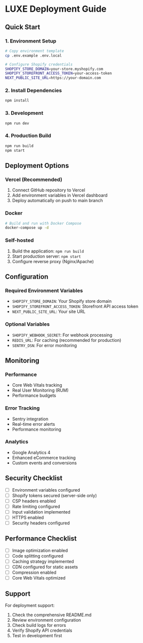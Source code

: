 # LUXE Deployment Guide

## Quick Start

### 1. Environment Setup
```bash
# Copy environment template
cp .env.example .env.local

# Configure Shopify credentials
SHOPIFY_STORE_DOMAIN=your-store.myshopify.com
SHOPIFY_STOREFRONT_ACCESS_TOKEN=your-access-token
NEXT_PUBLIC_SITE_URL=https://your-domain.com
```

### 2. Install Dependencies
```bash
npm install
```

### 3. Development
```bash
npm run dev
```

### 4. Production Build
```bash
npm run build
npm start
```

## Deployment Options

### Vercel (Recommended)
1. Connect GitHub repository to Vercel
2. Add environment variables in Vercel dashboard
3. Deploy automatically on push to main branch

### Docker
```bash
# Build and run with Docker Compose
docker-compose up -d
```

### Self-hosted
1. Build the application: `npm run build`
2. Start production server: `npm start`
3. Configure reverse proxy (Nginx/Apache)

## Configuration

### Required Environment Variables
- `SHOPIFY_STORE_DOMAIN`: Your Shopify store domain
- `SHOPIFY_STOREFRONT_ACCESS_TOKEN`: Storefront API access token
- `NEXT_PUBLIC_SITE_URL`: Your site URL

### Optional Variables
- `SHOPIFY_WEBHOOK_SECRET`: For webhook processing
- `REDIS_URL`: For caching (recommended for production)
- `SENTRY_DSN`: For error monitoring

## Monitoring

### Performance
- Core Web Vitals tracking
- Real User Monitoring (RUM)
- Performance budgets

### Error Tracking
- Sentry integration
- Real-time error alerts
- Performance monitoring

### Analytics
- Google Analytics 4
- Enhanced eCommerce tracking
- Custom events and conversions

## Security Checklist

- [ ] Environment variables configured
- [ ] Shopify tokens secured (server-side only)
- [ ] CSP headers enabled
- [ ] Rate limiting configured
- [ ] Input validation implemented
- [ ] HTTPS enabled
- [ ] Security headers configured

## Performance Checklist

- [ ] Image optimization enabled
- [ ] Code splitting configured
- [ ] Caching strategy implemented
- [ ] CDN configured for static assets
- [ ] Compression enabled
- [ ] Core Web Vitals optimized

## Support

For deployment support:
1. Check the comprehensive README.md
2. Review environment configuration
3. Check build logs for errors
4. Verify Shopify API credentials
5. Test in development first